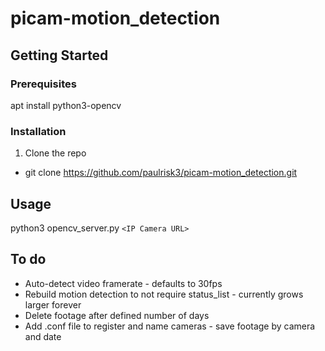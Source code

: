# picam-motion_detection

## Getting Started

### Prerequisites
apt install python3-opencv

### Installation
1. Clone the repo
* git clone https://github.com/paulrisk3/picam-motion_detection.git

## Usage
python3 opencv_server.py `<IP Camera URL>`

## To do
* Auto-detect video framerate - defaults to 30fps
* Rebuild motion detection to not require status_list - currently grows larger forever
* Delete footage after defined number of days
* Add .conf file to register and name cameras - save footage by camera and date
